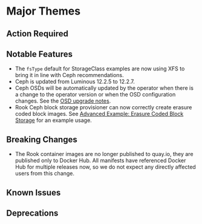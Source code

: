 # Major Themes

## Action Required

## Notable Features

- The `fsType` default for StorageClass examples are now using XFS to bring it in line with Ceph recommendations.
- Ceph is updated from Luminous 12.2.5 to 12.2.7.
- Ceph OSDs will be automatically updated by the operator when there is a change to the operator version or when the OSD configuration changes. See the [OSD upgrade notes](Documentation/upgrade-patch.md#object-storage-daemons-osds).
- Rook Ceph block storage provisioner can now correctly create erasure coded block images. See [Advanced Example: Erasure Coded Block Storage](Documentation/block.md#advanced-example-erasure-coded-block-storage) for an example usage.

## Breaking Changes

- The Rook container images are no longer published to quay.io, they are published only to Docker Hub.  All manifests have referenced Docker Hub for multiple releases now, so we do not expect any directly affected users from this change.

## Known Issues

## Deprecations
